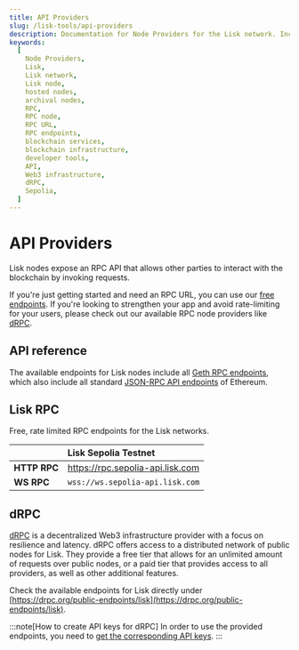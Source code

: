 ```yaml
---
title: API Providers
slug: /lisk-tools/api-providers
description: Documentation for Node Providers for the Lisk network. Including details on their services, supported networks, and pricing plans.
keywords:
  [
    Node Providers,
    Lisk,
    Lisk network,
    Lisk node,
    hosted nodes,
    archival nodes,
    RPC,
    RPC node,
    RPC URL,
    RPC endpoints,
    blockchain services,
    blockchain infrastructure,
    developer tools,
    API,
    Web3 infrastructure,
    dRPC,
    Sepolia,
  ]
---
```


# API Providers

Lisk nodes expose an RPC API that allows other parties to interact with the blockchain by invoking requests.

If you're just getting started and need an RPC URL, you can use our [free endpoints](#lisk-rpc).
If you're looking to strengthen your app and avoid rate-limiting for your users, please check out our available RPC node providers like [dRPC](#drpc).

## API reference

The available endpoints for Lisk nodes include all [Geth RPC endpoints](https://geth.ethereum.org/docs/interacting-with-geth/rpc), which also include all standard [JSON-RPC API endpoints](https://ethereum.github.io/execution-apis/api-documentation/) of Ethereum. 


## Lisk RPC

Free, rate limited RPC endpoints for the Lisk networks.


|               | Lisk Sepolia Testnet              | 
| :------       | :------                           | 
|**HTTP RPC**   | https://rpc.sepolia-api.lisk.com  | 
|**WS RPC**     | `wss://ws.sepolia-api.lisk.com`   | 

<!-- |               | Lisk Sepolia Testnet              | Lisk Mainnet              |
| :------       | :------                           | :-----------------------  |
|**HTTP RPC**   | https://rpc.sepolia-api.lisk.com  | https://rpc.api.lisk.com  |
|**WS RPC**     | `wss://ws.sepolia-api.lisk.com`   | `wss://ws.api.lisk.com`   | -->


## dRPC

[dRPC](https://drpc.org/) is a decentralized Web3 infrastructure provider with a focus on resilience and latency.
dRPC offers access to a distributed network of public nodes for Lisk.
They provide a free tier that allows for an unlimited amount of requests over public nodes, or a paid tier that provides access to all providers, as well as other additional features.

Check the available endpoints for Lisk directly under [https://drpc.org/public-endpoints/lisk](https://drpc.org/public-endpoints/lisk).

:::note[How to create API keys for dRPC]
In order to use the provided endpoints, you need to [get the corresponding API keys](https://docs.drpc.org/gettingstarted/createaccount).
:::